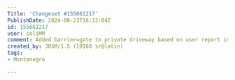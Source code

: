 ```yaml
---
Title: 'Changeset #155661217'
PublishDate: 2024-08-23T16:12:04Z
id: 155661217
user: soliMM
comment: Added barrier=gate to private driveway based on user report in note:4397457
created_by: JOSM/1.5 (19160 sr@latin)
tags:
- Montenegro

---
```

